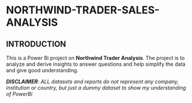# NORTHWIND-TRADER-SALES-ANALYSIS

## INTRODUCTION
This is a Power Bi project on **Northwind Trader Analysis**. The project is to analyze and derive insights to answer  questions and help simplify the data and give good understanding.

**_DISCLAIMER_**: _ALL datasets and reports do not represent any company, institution or country, but just a dummy dataset to show my understanding of PowerBi_
